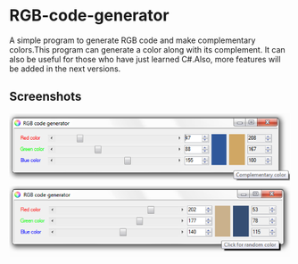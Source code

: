 # RGB-code-generator
A simple program to generate RGB code and make complementary colors.This program can generate a color along with its complement. It can also be useful for those who have just learned C#.Also, more features will be added in the next versions.
## Screenshots
![Capture1](https://github.com/ipos202one/RGB-code-generator/blob/main/image1.png?raw=true)
![Capture1](https://github.com/ipos202one/RGB-code-generator/blob/main/image2.png?raw=true)
